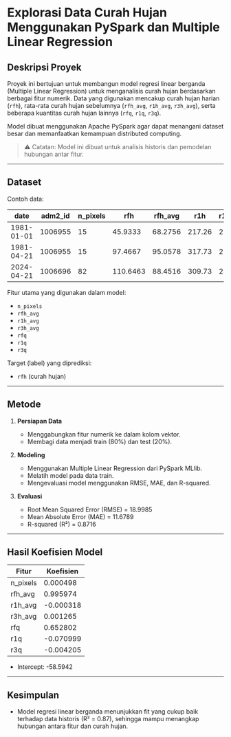 # Explorasi Data Curah Hujan Menggunakan PySpark dan Multiple Linear Regression

## Deskripsi Proyek
Proyek ini bertujuan untuk membangun model regresi linear berganda (Multiple Linear Regression) untuk menganalisis curah hujan berdasarkan berbagai fitur numerik. Data yang digunakan mencakup curah hujan harian (`rfh`), rata-rata curah hujan sebelumnya (`rfh_avg`, `r1h_avg`, `r3h_avg`), serta beberapa kuantitas curah hujan lainnya (`rfq`, `r1q`, `r3q`).  

Model dibuat menggunakan Apache PySpark agar dapat menangani dataset besar dan memanfaatkan kemampuan distributed computing.

> ⚠️ Catatan: Model ini dibuat untuk analisis historis dan pemodelan hubungan antar fitur.
---

## Dataset
Contoh data:

| date       | adm2_id | n_pixels | rfh      | rfh_avg | r1h     | r1h_avg | r3h     | r3h_avg | rfq     | r1q     | r3q     |
|------------|---------|----------|----------|---------|---------|---------|---------|---------|---------|---------|---------|
| 1981-01-01 | 1006955 | 15       | 45.9333  | 68.2756 | 217.26  | 216.26  | 651.32  | 648.21  | 69.51   | 100.99  | 100.85  |
| 1981-04-21 | 1006955 | 15       | 97.4667  | 95.0578 | 317.73  | 267.75  | 654.87  | 683.35  | 102.41  | 117.99  | 95.89   |
| 2024-04-21 | 1006696 | 82       | 110.6463 | 88.4516 | 309.73  | 246.53  | 795.13  | 667.50  | 123.75  | 124.64  | 118.83  |

Fitur utama yang digunakan dalam model:
- `n_pixels`
- `rfh_avg`
- `r1h_avg`
- `r3h_avg`
- `rfq`
- `r1q`
- `r3q`

Target (label) yang diprediksi:
- `rfh` (curah hujan)

---

## Metode
1. **Persiapan Data**
   - Menggabungkan fitur numerik ke dalam kolom vektor.
   - Membagi data menjadi train (80%) dan test (20%).

2. **Modeling**
   - Menggunakan Multiple Linear Regression dari PySpark MLlib.
   - Melatih model pada data train.
   - Mengevaluasi model menggunakan RMSE, MAE, dan R-squared.

3. **Evaluasi**
   - Root Mean Squared Error (RMSE) = 18.9985  
   - Mean Absolute Error (MAE) = 11.6789  
   - R-squared (R²) = 0.8716  

---

## Hasil Koefisien Model

| Fitur       | Koefisien            |
|------------|---------------------|
| n_pixels   | 0.000498            |
| rfh_avg    | 0.995974            |
| r1h_avg    | -0.000318           |
| r3h_avg    | 0.001265            |
| rfq        | 0.652802            |
| r1q        | -0.070999           |
| r3q        | -0.004205           |

- Intercept: -58.5942

---

## Kesimpulan
- Model regresi linear berganda menunjukkan fit yang cukup baik terhadap data historis (R² = 0.87), sehingga mampu menangkap hubungan antara fitur dan curah hujan.
